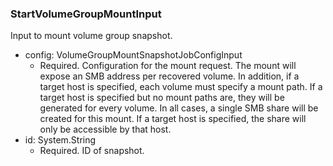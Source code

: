 ### StartVolumeGroupMountInput
Input to mount volume group snapshot.

- config: VolumeGroupMountSnapshotJobConfigInput
  - Required. Configuration for the mount request. The mount will expose an SMB address per recovered volume. In addition, if a target host is specified, each volume must specify a mount path. If a target host is specified but no mount paths are, they will be generated for every volume. In all cases, a single SMB share will be created for this mount. If a target host is specified, the share will only be accessible by that host.
- id: System.String
  - Required. ID of snapshot.
